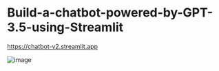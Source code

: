 # Build-a-chatbot-powered-by-GPT-3.5-using-Streamlit
https://chatbot-v2.streamlit.app

![image](https://github.com/hanfei1986/Build-a-chatbot-powered-by-GPT3.5-using-Streamlit/assets/59255164/0932eb82-72d4-4622-87ed-58233eb09677)



